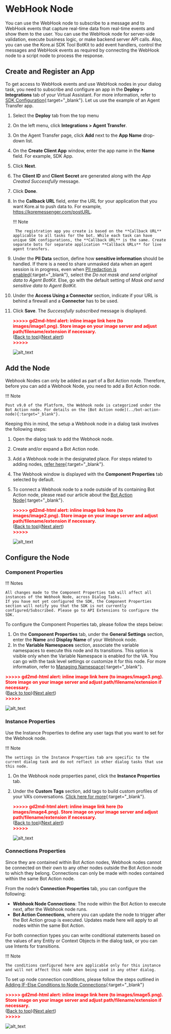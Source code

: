 # WebHook Node

You can use the WebHook node to subscribe to a message and to WebHook events that capture real-time data from real-time events and show them to the user. You can use the WebHook node for server-side validation, execute business logic, or make backend server API calls. Also, you can use the Kore.ai SDK Tool BotKit to add event handlers, control the messages and WebHook events as required by connecting the WebHook node to a script node to process the response.


## Create and Register an App

To get access to WebHook events and use WebHook nodes in your dialog task, you need to subscribe and configure an app in the **Deploy > Integrations** tab of your Virtual Assistant. For more information, refer to [SDK Configuration](https://developer.kore.ai/docs/bots/sdks/sdk-configuration/){:target="_blank"}. Let us use the example of an Agent Transfer app.

1. Select the **Deploy** tab from the top menu
2. On the left menu, click **Integrations > Agent Transfer**.
3. On the Agent Transfer page, click **Add** next to the **App Name** drop-down list.
4. On the **Create Client App** window, enter the app name in the **Name** field. For example, SDK App.
5. Click **Next**.
6. The **Client ID** and **Client Secret** are generated along with the _App Created Successfully_ message.
7. Click **Done**.
8. In the **Callback URL** field, enter the URL for your application that you want Kore.ai to push data to. For example, https://koremessenger.com/postURL.

    !!! Note
    
        The registration app you create is based on the **Callback URL** applicable to all tasks for the bot. While each task can have unique SDK configurations, the **Callback URL** is the same. Create separate bots for separate application **Callback URLs** for live agent transfers.

9. Under the **PII Data** section, define how **sensitive information** should be handled. If there is a need to share unmasked data when an agent session is in progress, even when [PII redaction is enabled](../../../../../app-settings/advanced-settings/pii-data-masking){:target="_blank"}, select the _Do not mask and send original data to Agent BotKit_. Else, go with the default setting of _Mask and send sensitive data to Agent BotKit._
10. Under the **Access Using a Connector** section, indicate if your URL is behind a firewall and a **Connector** has to be used.
11. Click **Save**. The _Successfully subscribed_ message is displayed.

    <p id="gdcalert1" ><span style="color: red; font-weight: bold">>>>>>  gd2md-html alert: inline image link here (to images/image1.png). Store image on your image server and adjust path/filename/extension if necessary. </span><br>(<a href="#">Back to top</a>)(<a href="#gdcalert2">Next alert</a>)<br><span style="color: red; font-weight: bold">>>>>> </span></p>

    ![alt_text](images/image1.png "image_tooltip")


## Add the Node

Webhook Nodes can only be added as part of a Bot Action node. Therefore, before you can add a Webhook Node, you need to add a Bot Action node.

!!! Note

    Post v9.0 of the Platform, the Webhook node is categorized under the Bot Action node. For details on the [Bot Action node](../bot-action-node){:target="_blank"}.

Keeping this in mind, the setup a Webhook node in a dialog task involves the following steps:

1. Open the dialog task to add the Webhook node.
2. Create and/or expand a Bot Action node.
3. Add a Webhook node in the designated place. For steps related to adding nodes, [refer here](../../using-the-dialog-builder-tool/#add-nodes){:target="_blank"}.
4. The Webhook window is displayed with the **Component Properties** tab selected by default.
5. To connect a Webhook node to a node outside of its containing Bot Action node, please read our article about the [Bot Action Node](../bot-action-node/){:target="_blank"}.

    <p id="gdcalert2" ><span style="color: red; font-weight: bold">>>>>>  gd2md-html alert: inline image link here (to images/image2.png). Store image on your image server and adjust path/filename/extension if necessary. </span><br>(<a href="#">Back to top</a>)(<a href="#gdcalert3">Next alert</a>)<br><span style="color: red; font-weight: bold">>>>>> </span></p>

    ![alt_text](images/image2.png "image_tooltip")


## Configure the Node

### Component Properties

!!! Notes

    All changes made to the Component Properties tab will affect all instances of the Webhook Node, across Dialog Tasks.  
    If you have not yet configured the SDK, the Component Properties section will notify you that the SDK is not currently configured/Subscribed. Please go to API Extensions to configure the SDK.

To configure the Component Properties tab, please follow the steps below:

1. On the **Component Properties** tab, under the **General Settings** section, enter the **Name** and **Display Name** of your Webhook node. 
2. In the **Variable Namespaces** section, associate the variable namespaces to execute this node and its transitions. This option is visible only when the Variable Namespace is enabled for the VA. You can go with the task level settings or customize it for this node. For more information, refer to [Managing Namespace](../../../../../app-settings/managing-namespace){:target="_blank"}.

<p id="gdcalert3" ><span style="color: red; font-weight: bold">>>>>>  gd2md-html alert: inline image link here (to images/image3.png). Store image on your image server and adjust path/filename/extension if necessary. </span><br>(<a href="#">Back to top</a>)(<a href="#gdcalert4">Next alert</a>)<br><span style="color: red; font-weight: bold">>>>>> </span></p>

![alt_text](images/image3.png "image_tooltip")


### Instance Properties

Use the Instance Properties to define any user tags that you want to set for the Webhook node.

!!! Note

    The settings in the Instance Properties tab are specific to the current dialog task and do not reflect in other dialog tasks that use this node.

1. On the Webhook node properties panel, click the **Instance Properties** tab.
2. Under the **Custom Tags** section, add tags to build custom profiles of your VA’s conversations. [Click here for more](../../../../../analytics/automations/custom-dashboard/custom-meta-tags){:target="_blank"}.

    <p id="gdcalert4" ><span style="color: red; font-weight: bold">>>>>>  gd2md-html alert: inline image link here (to images/image4.png). Store image on your image server and adjust path/filename/extension if necessary. </span><br>(<a href="#">Back to top</a>)(<a href="#gdcalert5">Next alert</a>)<br><span style="color: red; font-weight: bold">>>>>> </span></p>

    ![alt_text](images/image4.png "image_tooltip")


### Connections Properties

Since they are contained within Bot Action nodes, Webhook nodes cannot be connected on their own to any other nodes outside the Bot Action node to which they belong. Connections can only be made with nodes contained within the same Bot Action node. 

From the node’s **Connection Properties** tab, you can configure the following:

* **Webhook Node Connections**: The node within the Bot Action to execute next, after the Webhook node runs. 
* **Bot Action Connections**, where you can update the node to trigger after the Bot Action group is executed. Updates made here will apply to all nodes within the same Bot Action. 

For both connection types you can write conditional statements based on the values of any Entity or Context Objects in the dialog task, or you can use Intents for transitions. 

!!! Note

    The conditions configured here are applicable only for this instance and will not affect this node when being used in any other dialog.

To set up node connection conditions, please follow the steps outlined in [Adding IF-Else Conditions to Node Connections](../../node-connections/nodes-conditions){:target="_blank"}

<p id="gdcalert5" ><span style="color: red; font-weight: bold">>>>>>  gd2md-html alert: inline image link here (to images/image5.png). Store image on your image server and adjust path/filename/extension if necessary. </span><br>(<a href="#">Back to top</a>)(<a href="#gdcalert6">Next alert</a>)<br><span style="color: red; font-weight: bold">>>>>> </span></p>

![alt_text](images/image5.png "image_tooltip")
